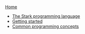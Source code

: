 <!-- doc/_sidebar.md -->

[Home](/)

* [The Stark programming language](README.md)
* [Getting started](quickstart.md)
* [Common programming concepts](common-concepts.md)
